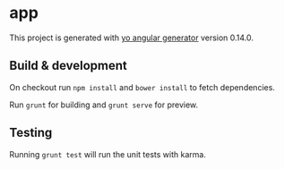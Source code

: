 # app

This project is generated with [yo angular generator](https://github.com/yeoman/generator-angular)
version 0.14.0.

## Build & development

On checkout run `npm install` and `bower install` to fetch dependencies.

Run `grunt` for building and `grunt serve` for preview.

## Testing

Running `grunt test` will run the unit tests with karma.
